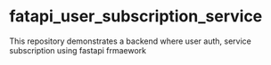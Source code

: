 # fatapi_user_subscription_service
This repository demonstrates a backend where user auth, service subscription using fastapi frmaework

